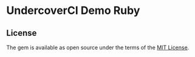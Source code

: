# UndercoverCI Demo Ruby

## License

The gem is available as open source under the terms of the [MIT License](https://opensource.org/licenses/MIT).
